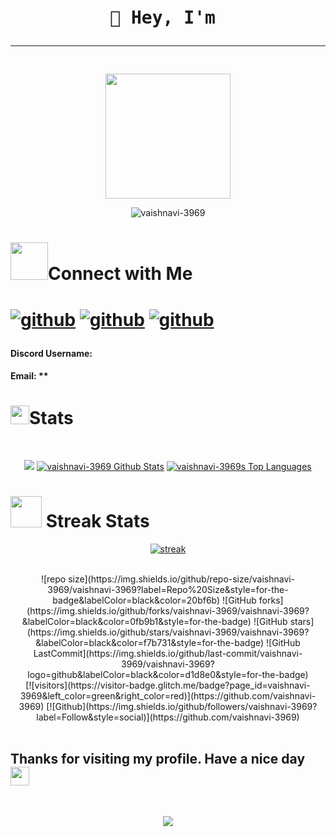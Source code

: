 
<div align='center'>
<pre>
<h1><span class="wave">👋 Hey, I'm </span><hr/></h1>
<img src = "" width="200" height="200"/>
</pre>
</div>
<div>
<p align='center'>
 <img src="https://github-profile-trophy.vercel.app/?username=vaishnavi-3969&theme=monokai" alt="vaishnavi-3969" />
</p>
</div>
<div align='center>
<p>QOTD</p>
<img src = "https://quotes-github-readme.vercel.app/api?type=horizontal&theme=catppuccin_mocha">
</p>
</div>
<div>
<h1><img src= "https://media.giphy.com/media/v1.Y2lkPTc5MGI3NjExMDc1NTAyOGU3MzE5YzZhNzVjYTlmZGQxMmY5MmU3MDg5MDhjZDliNyZjdD1z/SA0bQNKtlZOxOiKuV9/giphy.gif" width="60px" height="40px">About Me</h1>
<h2>Description<hr/></h2>
<p><i></i></p>
</div>
<div>
<h2>Work Experience<hr/></h2>
<p><i></i></p>
</div>
<div>
<p><h2>Tech stack of the project<hr/></h2></p>
<p align="center">
<a href="/">
<img src="https://skillicons.dev/icons?i=" />
</a>
</p>
</p>
</div>
<div align='center'>
<h1><img src= "https://media.giphy.com/media/v1.Y2lkPTc5MGI3NjExMjM5YmI1MTkzNzM2MzkwZTYwOGMwNGRlMzJkNDg0N2Y0NWUyN2UwOSZjdD1z/afn6ts3eRHxQ5pZtZ9/giphy.gif" width="60" height="60px">Connect with Me<h1>
<p><a href="https://github.com/vaishnavi-3969"><img src="https://skillicons.dev/icons?i=github" style={{width:"20px", height:"20px"}} alt='github'/></a>
<a href = ""><img src="https://skillicons.dev/icons?i=twitter" style={{width:"20px", height:"20px"}} alt='github'/></a>
<a href = ""><img src="https://skillicons.dev/icons?i=linkedin" style={{width:"20px", height:"20px"}} alt='github'/></a>
<h4>Discord Username: </h4>
<h4>Email: **</h4>
</p>
</div>
<div>
<p><h1><img src="https://media.giphy.com/media/iY8CRBdQXODJSCERIr/giphy.gif" width="30px" height="30px">Stats</h1></p>
<br/>
 <p align="center">
 <img src = 'https://github-readme-activity-graph.cyclic.app/graph?username=vaishnavi-3969&theme=react-dark'/>
 <a href="https://github.com/vaishnavi-3969/github-readme-stats"><img alt="vaishnavi-3969 Github Stats" src="https://github-readme-stats.vercel.app/api?username=vaishnavi-3969&show_icons=true&count_private=true&theme=react&hide_border=true&bg_color=000000" /></a>
  <a href="https://github.com/vaishnavi-3969/github-readme-stats"><img alt="vaishnavi-3969s Top Languages" src="https://github-readme-stats.vercel.app/api/top-langs/?username=vaishnavi-3969&langs_count=20&count_private=true&layout=compact&theme=react&hide_border=true&bg_color=000000" /></a>
  </p>
  <p><h1><img src="https://media.giphy.com/media/v1.Y2lkPTc5MGI3NjExYWEwZDZmMTdhZGEzMWQ3ZDlmNGFmZGEwZGJjMDQ1NzAzODg3ZmRmZCZjdD1z/LM7mVNy0iAZpTBAkIH/giphy.gif" width="50px" height="50px"> Streak Stats</h1></p>
  <p align="center">
    <p align="center">
      <a href="https://github.com/vaishnavi-3969/github-readme-streak-stats">
          <img title="🔥 Get streak stats for your profile at git.io/streak-stats" alt=" streak" src="https://github-readme-streak-stats.herokuapp.com/?user=vaishnavi-3969&theme=black-ice&hide_border=true&stroke=0000&background=000000"/>
      </a>
    </p>
</div>
<br/>
<div align='center'>
![repo size](https://img.shields.io/github/repo-size/vaishnavi-3969/vaishnavi-3969?label=Repo%20Size&style=for-the-badge&labelColor=black&color=20bf6b)
![GitHub forks](https://img.shields.io/github/forks/vaishnavi-3969/vaishnavi-3969?&labelColor=black&color=0fb9b1&style=for-the-badge)
![GitHub stars](https://img.shields.io/github/stars/vaishnavi-3969/vaishnavi-3969?&labelColor=black&color=f7b731&style=for-the-badge)
![GitHub LastCommit](https://img.shields.io/github/last-commit/vaishnavi-3969/vaishnavi-3969?logo=github&labelColor=black&color=d1d8e0&style=for-the-badge)
</div>
<div align="center">
[![visitors](https://visitor-badge.glitch.me/badge?page_id=vaishnavi-3969&left_color=green&right_color=red)](https://github.com/vaishnavi-3969)
[![Github](https://img.shields.io/github/followers/vaishnavi-3969?label=Follow&style=social)](https://github.com/vaishnavi-3969)
</div>
<br/>
<p align ='center'>
<h2> Thanks for visiting my profile. Have a nice day  <img src="https://github.com/TheDudeThatCode/TheDudeThatCode/blob/master/Assets/Hi.gif" width="30"></h2>
 </p>
 <br/>
<p align="center">
  <img src="https://capsule-render.vercel.app/api?type=waving&color=gradient&height=100&section=footer"/>
</p>
</div>

</div>
